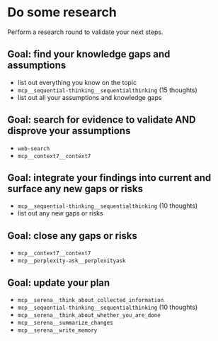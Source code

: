 # Do some research

Perform a research round to validate your next steps.

## Goal: find your knowledge gaps and assumptions

- list out everything you know on the topic
- `mcp__sequential-thinking__sequentialthinking` (15 thoughts)
- list out all your assumptions and knowledge gaps

## Goal: search for evidence to validate AND disprove your assumptions

- `web-search`
- `mcp__context7__context7`

## Goal: integrate your findings into current and surface any new gaps or risks

- `mcp__sequential-thinking__sequentialthinking` (10 thoughts)
- list out any new gaps or risks

## Goal: close any gaps or risks

- `mcp__context7__context7`
- `mcp__perplexity-ask__perplexityask`

## Goal: update your plan

- `mcp__serena__think_about_collected_information`
- `mcp__sequential-thinking__sequentialthinking` (10 thoughts)
- `mcp__serena__think_about_whether_you_are_done`
- `mcp__serena__summarize_changes`
- `mcp__serena__write_memory`
